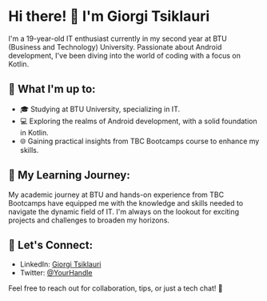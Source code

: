 # Hi there! 👋 I'm Giorgi Tsiklauri

I'm a 19-year-old IT enthusiast currently in my second year at BTU (Business and Technology) University. Passionate about Android development, I've been diving into the world of coding with a focus on Kotlin.

## 🚀 What I'm up to:

- 🎓 Studying at BTU University, specializing in IT.
- 💻 Exploring the realms of Android development, with a solid foundation in Kotlin.
- 🌐 Gaining practical insights from TBC Bootcamps course to enhance my skills.

## 🌱 My Learning Journey:

My academic journey at BTU and hands-on experience from TBC Bootcamps have equipped me with the knowledge and skills needed to navigate the dynamic field of IT. I'm always on the lookout for exciting projects and challenges to broaden my horizons.

## 🤝 Let's Connect:

- LinkedIn: [Giorgi Tsiklauri](your_linkedin_profile)
- Twitter: [@YourHandle](your_twitter_handle)

Feel free to reach out for collaboration, tips, or just a tech chat! 🚀
